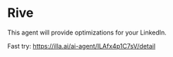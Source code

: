 # Rive
This agent will provide optimizations for your LinkedIn.

Fast try: https://illa.ai/ai-agent/ILAfx4p1C7sV/detail
